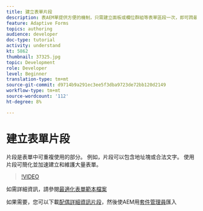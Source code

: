 ```yaml
---
title: 建立表單片段
description: 表AEM單提供方便的機制，只需建立面板或欄位群組等表單區段一次，即可跨最適化表單重複使用。
feature: Adaptive Forms
topics: authoring
audience: developer
doc-type: tutorial
activity: understand
kt: 5862
thumbnail: 37325.jpg
topic: Development
role: Developer
level: Beginner
translation-type: tm+mt
source-git-commit: d9714b9a291ec3ee5f3dba9723de72bb120d2149
workflow-type: tm+mt
source-wordcount: '112'
ht-degree: 8%

---
```



# 建立表單片段

片段是表單中可重複使用的部分。 例如，片段可以包含地址塊或合法文字。 使用片段可簡化並加速建立和維護大量表單。


>[!VIDEO](https://video.tv.adobe.com/v/37325/quality=9)



如需詳細資訊，請參閱[最適化表單範本檔案](https://docs.adobe.com/content/help/en/experience-manager-65/forms/adaptive-forms-basic-authoring/adaptive-form-fragments.html)

如果需要，您可以下載[配偶詳細資訊片段](assets/spouse-details-fragment.zip)，然後使AEM用[套件管理員](http://localhost:4502/crx/packmgr/index.jsp)匯入





